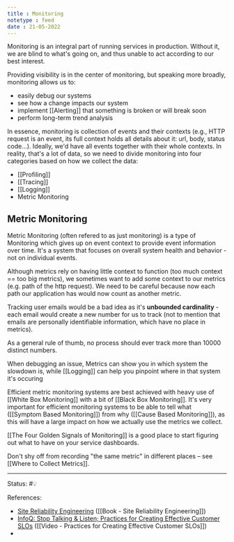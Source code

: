 ```yaml
---
title : Monitoring
notetype : feed
date : 21-05-2022
---
```


Monitoring is an integral part of running services in production. Without it, we are blind to what's going on, and thus unable to act according to our best interest.

Providing visibility is in the center of monitoring, but speaking more broadly, monitoring allows us to:
- easily debug our systems
- see how a change impacts our system
- implement [[Alerting]] that something is broken or will break soon
- perform long-term trend analysis

In essence, monitoring is collection of events and their contexts (e.g., HTTP request is an event, its full context holds all details about it: url, body, status code...). Ideally, we'd have all events together with their whole contexts. In reality, that's a lot of data, so we need to divide monitoring into four categories based on how we collect the data:
- [[Profiling]]
- [[Tracing]]
- [[Logging]]
- Metric Monitoring

## Metric Monitoring

Metric Monitoring (often refered to as just monitoring) is a type of Monitoring which gives up on event context to provide event information over time. It's a system that focuses on overall system health and behavior - not on individual events.

Although metrics rely on having little context to function (too much context == too big metrics), we sometimes want to add some context to our metrics (e.g. path of the http request). We need to be careful because now each path our application has would now count as another metric.

Tracking user emails would be a bad idea as it's **unbounded cardinality** - each email would create a new number for us to track (not to mention that emails are personally identifiable information, which have no place in metrics).

As a general rule of thumb, no process should ever track more than 10000 distinct numbers.

When debugging an issue, Metrics can show you in which system the slowdown is, while [[Logging]] can help you pinpoint where in that system it's occuring

Efficient metric monitoring systems are best achieved with heavy use of [[White Box Monitoring]] with a bit of [[Black Box Monitoring]].  It's very important for efficient monitoring systems to be able to tell what ([[Symptom Based Monitoring]]) from why ([[Cause Based Monitoring]]), as this will have a large impact on how we actually use the metrics we collect. 

[[The Four Golden Signals of Monitoring]] is a good place to start figuring out what to have on your service dashboards.

Don't shy off from recording "the same metric" in different places – see [[Where to Collect Metrics]].



-----

Status: #💡 

References:
- [Site Reliability Engineering](https://sre.google/sre-book/table-of-contents/) ([[Book - Site Reliability Engineering]])
- [InfoQ: Stop Talking & Listen; Practices for Creating Effective Customer SLOs](https://www.infoq.com/presentations/slo-pitfalls-2019/) ([[Video - Practices for Creating Effective Customer SLOs]])
- 
